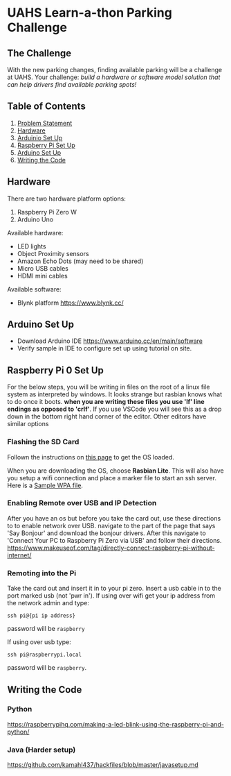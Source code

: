 # UAHS Learn-a-thon Parking Challenge

## The Challenge

With the new parking changes, finding available parking will be a challenge at UAHS. Your challenge: *build a hardware or software model solution that can help drivers find available parking spots!*

## Table of Contents
1. [Problem Statement](#UAHS-Learn-a-thon-Parking-Challenge)
1. [Hardware](#Hardware)
1. [Arduinio Set Up](#Arduino-set-up)
1. [Raspberry Pi Set Up](#Raspberry-pi-0-set-up)
1. [Arduino Set Up](#Arduino-set-up)
1. [Writing the Code](#Writing-the-code)


## Hardware

There are two hardware platform options: 
1. Raspberry Pi Zero W
1. Arduino Uno

Available hardware: 
* LED lights
* Object Proximity sensors 
* Amazon Echo Dots (may need to be shared) 
* Micro USB cables
* HDMI mini cables

Available software: 
* Blynk platform https://www.blynk.cc/ 

## Arduino Set Up

* Download Arduino IDE https://www.arduino.cc/en/main/software 
* Verify sample in IDE to configure set up using tutorial on site. 

## Raspberry Pi 0 Set Up
For the below steps, you will be writing in files on the root of a linux file system as interpreted by windows.  It looks strange but rasbian knows what to do once it boots.  **when you are writing these files you use 'lf' line endings as opposed to 'crlf'**.  If you use VSCode you will see this as a drop down in the bottom right hand corner of the editor.  Other editors have similar options
 
### Flashing the SD Card
Follown the instructions on [this page](https://styxit.com/2017/03/14/headless-raspberry-setup.html) to get the OS loaded.  

When you are downloading the OS, choose **Rasbian Lite**. 
This will also have you setup a wifi connection and place a  marker file to start an ssh server. Here is a [Sample WPA file](https://github.com/kamahl437/hackfiles/blob/master/wpa_supplicant.conf).


### Enabling Remote over USB and IP Detection
After you have an os but before you take the card out, use these directions to to enable network over USB.
navigate to the part of the page that says 'Say Bonjour' and download the bonjour drivers.
After this navigate to 'Connect Your PC to Raspberry Pi Zero via USB' and follow their directions.
https://www.makeuseof.com/tag/directly-connect-raspberry-pi-without-internet/

### Remoting into the Pi
Take the card out and insert it in to your pi zero.  Insert a usb cable in to the port marked usb (not 'pwr in').
If using over wifi get your ip address from the network admin and type:

`ssh pi@{pi ip address}`

password will be `raspberry`

If using over usb type:

`ssh pi@raspberrypi.local`

password will be `raspberry`.

## Writing the Code
### Python
https://raspberrypihq.com/making-a-led-blink-using-the-raspberry-pi-and-python/

### Java (Harder setup)
https://github.com/kamahl437/hackfiles/blob/master/javasetup.md

